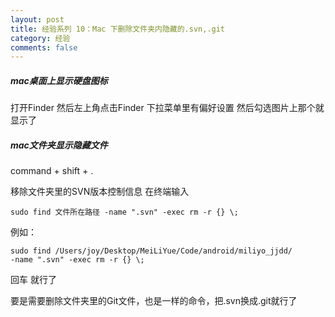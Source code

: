 ```yaml
---
layout: post
title: 经验系列 10：Mac 下删除文件夹内隐藏的.svn,.git
category: 经验
comments: false
---
```


##### mac桌面上显示硬盘图标 
打开Finder  然后左上角点击Finder 下拉菜单里有偏好设置  然后勾选图片上那个就显示了

##### mac文件夹显示隐藏文件
command + shift + .





移除文件夹里的SVN版本控制信息
在终端输入

```
sudo find 文件所在路径 -name ".svn" -exec rm -r {} \;
```
例如：

```
sudo find /Users/joy/Desktop/MeiLiYue/Code/android/miliyo_jjdd/ 
-name ".svn" -exec rm -r {} \;
```

回车 就行了

要是需要删除文件夹里的Git文件，也是一样的命令，把.svn换成.git就行了

